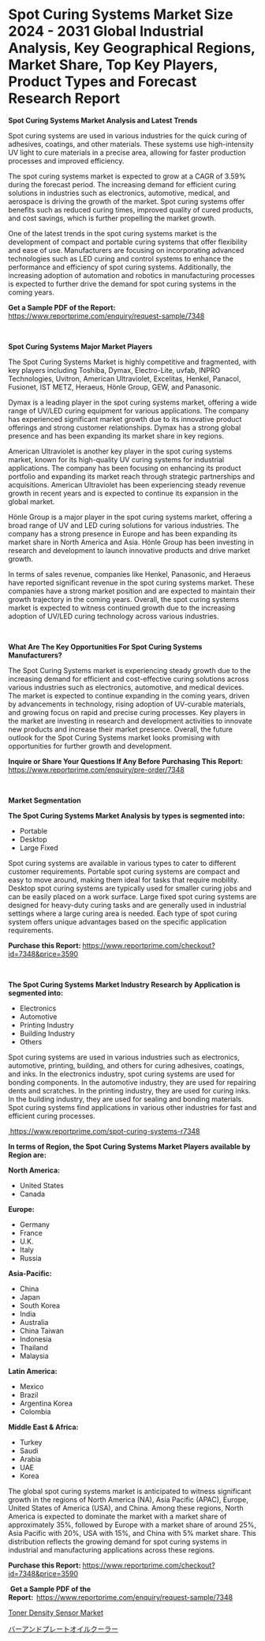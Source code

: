 <p><h1>Spot Curing Systems Market Size 2024 - 2031 Global Industrial Analysis, Key Geographical Regions, Market Share, Top Key Players, Product Types and Forecast Research Report</h1></p><p><strong>Spot Curing Systems Market Analysis and Latest Trends</strong></p>
<p><p>Spot curing systems are used in various industries for the quick curing of adhesives, coatings, and other materials. These systems use high-intensity UV light to cure materials in a precise area, allowing for faster production processes and improved efficiency.</p><p>The spot curing systems market is expected to grow at a CAGR of 3.59% during the forecast period. The increasing demand for efficient curing solutions in industries such as electronics, automotive, medical, and aerospace is driving the growth of the market. Spot curing systems offer benefits such as reduced curing times, improved quality of cured products, and cost savings, which is further propelling the market growth.</p><p>One of the latest trends in the spot curing systems market is the development of compact and portable curing systems that offer flexibility and ease of use. Manufacturers are focusing on incorporating advanced technologies such as LED curing and control systems to enhance the performance and efficiency of spot curing systems. Additionally, the increasing adoption of automation and robotics in manufacturing processes is expected to further drive the demand for spot curing systems in the coming years.</p></p>
<p><strong>Get a Sample PDF of the Report:&nbsp;</strong> <a href="https://www.reportprime.com/enquiry/request-sample/7348">https://www.reportprime.com/enquiry/request-sample/7348</a></p>
<p>&nbsp;</p>
<p><strong>Spot Curing Systems Major Market Players</strong></p>
<p><p>The Spot Curing Systems Market is highly competitive and fragmented, with key players including Toshiba, Dymax, Electro-Lite, uvfab, INPRO Technologies, Uvitron, American Ultraviolet, Excelitas, Henkel, Panacol, Fusionet, IST METZ, Heraeus, Hönle Group, GEW, and Panasonic.</p><p>Dymax is a leading player in the spot curing systems market, offering a wide range of UV/LED curing equipment for various applications. The company has experienced significant market growth due to its innovative product offerings and strong customer relationships. Dymax has a strong global presence and has been expanding its market share in key regions.</p><p>American Ultraviolet is another key player in the spot curing systems market, known for its high-quality UV curing systems for industrial applications. The company has been focusing on enhancing its product portfolio and expanding its market reach through strategic partnerships and acquisitions. American Ultraviolet has been experiencing steady revenue growth in recent years and is expected to continue its expansion in the global market.</p><p>Hönle Group is a major player in the spot curing systems market, offering a broad range of UV and LED curing solutions for various industries. The company has a strong presence in Europe and has been expanding its market share in North America and Asia. Hönle Group has been investing in research and development to launch innovative products and drive market growth.</p><p>In terms of sales revenue, companies like Henkel, Panasonic, and Heraeus have reported significant revenue in the spot curing systems market. These companies have a strong market position and are expected to maintain their growth trajectory in the coming years. Overall, the spot curing systems market is expected to witness continued growth due to the increasing adoption of UV/LED curing technology across various industries.</p></p>
<p>&nbsp;</p>
<p><strong>What Are The Key Opportunities For Spot Curing Systems Manufacturers?</strong></p>
<p><p>The Spot Curing Systems market is experiencing steady growth due to the increasing demand for efficient and cost-effective curing solutions across various industries such as electronics, automotive, and medical devices. The market is expected to continue expanding in the coming years, driven by advancements in technology, rising adoption of UV-curable materials, and growing focus on rapid and precise curing processes. Key players in the market are investing in research and development activities to innovate new products and increase their market presence. Overall, the future outlook for the Spot Curing Systems market looks promising with opportunities for further growth and development.</p></p>
<p><strong>Inquire or Share Your Questions If Any Before Purchasing This Report:</strong> <a href="https://www.reportprime.com/enquiry/pre-order/7348">https://www.reportprime.com/enquiry/pre-order/7348</a></p>
<p>&nbsp;</p>
<p><strong>Market Segmentation</strong></p>
<p><strong>The Spot Curing Systems Market Analysis by types is segmented into:</strong></p>
<p><ul><li>Portable</li><li>Desktop</li><li>Large Fixed</li></ul></p>
<p><p>Spot curing systems are available in various types to cater to different customer requirements. Portable spot curing systems are compact and easy to move around, making them ideal for tasks that require mobility. Desktop spot curing systems are typically used for smaller curing jobs and can be easily placed on a work surface. Large fixed spot curing systems are designed for heavy-duty curing tasks and are generally used in industrial settings where a large curing area is needed. Each type of spot curing system offers unique advantages based on the specific application requirements.</p></p>
<p><strong>Purchase this Report:&nbsp;</strong><a href="https://www.reportprime.com/checkout?id=7348&price=3590">https://www.reportprime.com/checkout?id=7348&price=3590</a></p>
<p>&nbsp;</p>
<p><strong>The Spot Curing Systems Market Industry Research by Application is segmented into:</strong></p>
<p><ul><li>Electronics</li><li>Automotive</li><li>Printing Industry</li><li>Building Industry</li><li>Others</li></ul></p>
<p><p>Spot curing systems are used in various industries such as electronics, automotive, printing, building, and others for curing adhesives, coatings, and inks. In the electronics industry, spot curing systems are used for bonding components. In the automotive industry, they are used for repairing dents and scratches. In the printing industry, they are used for curing inks. In the building industry, they are used for sealing and bonding materials. Spot curing systems find applications in various other industries for fast and efficient curing processes.</p></p>
<p><a href="https://www.reportprime.com/spot-curing-systems-r7348">&nbsp;https://www.reportprime.com/spot-curing-systems-r7348</a></p>
<p><strong>In terms of Region, the Spot Curing Systems Market Players available by Region are:</strong></p>
<p>
    <p> <strong> North America: </strong>
        <ul>
            <li>United States</li>
            <li>Canada</li>
        </ul>
        </p> 
    <p> <strong> Europe: </strong>
        <ul>
            <li>Germany</li>
            <li>France</li>
            <li>U.K.</li>
            <li>Italy</li>
            <li>Russia</li>
        </ul>
        </p> 
    <p> <strong> Asia-Pacific: </strong>
        <ul>
            <li>China</li>
            <li>Japan</li>
            <li>South Korea</li>
            <li>India</li>
            <li>Australia</li>
            <li>China Taiwan</li>
            <li>Indonesia</li>
            <li>Thailand</li>
            <li>Malaysia</li>
        </ul>
        </p> 
    <p> <strong> Latin America: </strong>
        <ul>
            <li>Mexico</li>
            <li>Brazil</li>
            <li>Argentina Korea</li>
            <li>Colombia</li>
        </ul>
        </p> 
    <p> <strong> Middle East & Africa: </strong>
        <ul>
            <li>Turkey</li>
            <li>Saudi</li>
            <li>Arabia</li>
            <li>UAE</li>
            <li>Korea</li>
        </ul>
    </p>
    </p>
<p><p>The global spot curing systems market is anticipated to witness significant growth in the regions of North America (NA), Asia Pacific (APAC), Europe, United States of America (USA), and China. Among these regions, North America is expected to dominate the market with a market share of approximately 35%, followed by Europe with a market share of around 25%, Asia Pacific with 20%, USA with 15%, and China with 5% market share. This distribution reflects the growing demand for spot curing systems in industrial and manufacturing applications across these regions.</p></p>
<p><strong>Purchase this Report: </strong><a href="https://www.reportprime.com/checkout?id=7348&price=3590">https://www.reportprime.com/checkout?id=7348&price=3590</a></p>
<p>&nbsp;<strong>Get a Sample PDF of the Report:&nbsp;&nbsp;</strong><a href="https://www.reportprime.com/enquiry/request-sample/7348">https://www.reportprime.com/enquiry/request-sample/7348</a></p>
<p><strong></strong></p>
<p><p><a href="https://github.com/seekum/Market-Research-Report-List-2/blob/main/toner-density-sensor-market.md">Toner Density Sensor Market</a></p><p><a href="https://medium.com/@addiehirthe05/%E3%83%90%E3%83%BC%E3%81%A8%E3%83%97%E3%83%AC%E3%83%BC%E3%83%88%E5%BC%8F%E6%B2%B9%E5%86%B7%E5%8D%B4%E5%99%A8%E5%B8%82%E5%A0%B4%E3%81%AE%E6%B4%9E%E5%AF%9F-%E5%B8%82%E5%A0%B4%E5%8B%95%E5%90%91-%E6%88%90%E9%95%B7-2024%E5%B9%B4%E3%81%8B%E3%82%892031%E5%B9%B4%E3%81%BE%E3%81%A7%E3%81%AE%E4%BA%88%E6%B8%AC-b7083794d406">バーアンドプレートオイルクーラー</a></p></p>
